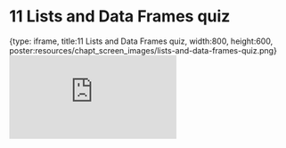 # 11 Lists and Data Frames quiz
 
{type: iframe, title:11 Lists and Data Frames quiz, width:800, height:600, poster:resources/chapt_screen_images/lists-and-data-frames-quiz.png}
![](https://datatrail-jhu.github.io/05_R/no_toc/lists-and-data-frames-quiz.html)
 

 
